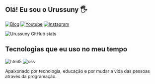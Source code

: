 ## Olá! Eu sou o Urussuny 🖐️

[![Blog](https://img.shields.io/website?label=urussunyninfo67.blogspot.com&style=for-the-badge&url=https://urussunyninfo67.blogspot.com/)](https://urussunyninfo67.blogspot.com)
[![Youtube](https://img.shields.io/badge/YouTube-FF0000?style=for-the-badge&logo=youtube&logoColor=white)](https://youtube.com/user/ni23melville)
[![Instagram](https://img.shields.io/badge/Instagram-E4405F?style=for-the-badge&logo=instagram&logoColor=white)](https://instagram.com/urusuny/)

![Urussuny GitHub stats](https://github-readme-stats.vercel.app/api?username=urussuny&show_icons=true&theme=merko)

## Tecnologias que eu uso no meu tempo

<div style="display: inline_block">
  <img align="center" alt="html5" src="https://img.shields.io/badge/HTML5-E34F26?style=for-the-badge&logo=html5&logoColor=white" />
  <img align="center" alt="css" src="https://img.shields.io/badge/CSS3-1572B6?style=for-the-badge&logo=css3&logoColor=white" />
  
  Apaixonado por tecnologia, educação e por mudar a vida das pessoas através da programação.


